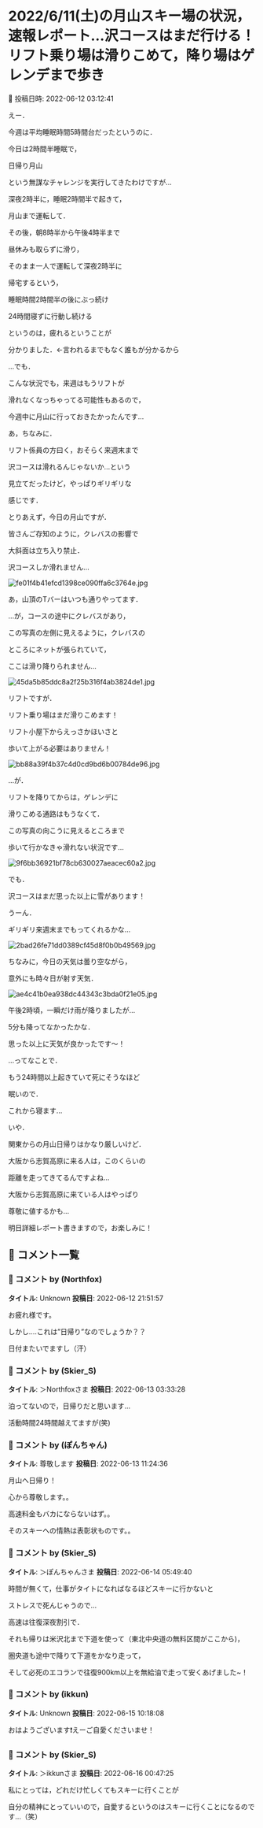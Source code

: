 # 2022/6/11(土)の月山スキー場の状況，速報レポート…沢コースはまだ行ける！リフト乗り場は滑りこめて，降り場はゲレンデまで歩き

📅 投稿日時: 2022-06-12 03:12:41

えー．


今週は平均睡眠時間5時間台だったというのに．


今日は2時間半睡眠で，


日帰り月山


という無謀なチャレンジを実行してきたわけですが…





深夜2時半に，睡眠2時間半で起きて，


月山まで運転して．


その後，朝8時半から午後4時半まで


昼休みも取らずに滑り，


そのまま一人で運転して深夜2時半に


帰宅するという，


睡眠時間2時間半の後にぶっ続け


24時間寝ずに行動し続ける


というのは，疲れるということが


分かりました．←言われるまでもなく誰もが分かるから





…でも．


こんな状況でも，来週はもうリフトが


滑れなくなっちゃってる可能性もあるので，


今週中に月山に行っておきたかったんです…





あ，ちなみに．


リフト係員の方曰く，おそらく来週末まで


沢コースは滑れるんじゃないか…という


見立てだったけど，やっぱりギリギリな


感じです．





とりあえず，今日の月山ですが．


皆さんご存知のように，クレバスの影響で


大斜面は立ち入り禁止．


沢コースしか滑れません…




![fe01f4b41efcd1398ce090ffa6c3764e.jpg](images/fe01f4b41efcd1398ce090ffa6c3764e.jpg)







あ，山頂のTバーはいつも通りやってます．


…が，コースの途中にクレバスがあり，


この写真の左側に見えるように，クレバスの


ところにネットが張られていて，


ここは滑り降りられません…




![45da5b85ddc8a2f25b316f4ab3824de1.jpg](images/45da5b85ddc8a2f25b316f4ab3824de1.jpg)







リフトですが．


リフト乗り場はまだ滑りこめます！


リフト小屋下からえっさかほいさと


歩いて上がる必要はありません！




![bb88a39f4b37c4d0cd9bd6b00784de96.jpg](images/bb88a39f4b37c4d0cd9bd6b00784de96.jpg)







…が．


リフトを降りてからは，ゲレンデに


滑りこめる通路はもうなくて．


この写真の向こうに見えるところまで


歩いて行かなきゃ滑れない状況です…




![9f6bb36921bf78cb630027aeacec60a2.jpg](images/9f6bb36921bf78cb630027aeacec60a2.jpg)







でも．


沢コースはまだ思った以上に雪があります！


うーん．


ギリギリ来週末までもってくれるかな…




![2bad26fe71dd0389cf45d8f0b0b49569.jpg](images/2bad26fe71dd0389cf45d8f0b0b49569.jpg)







ちなみに，今日の天気は曇り空ながら，


意外にも時々日が射す天気．




![ae4c41b0ea938dc44343c3bda0f21e05.jpg](images/ae4c41b0ea938dc44343c3bda0f21e05.jpg)







午後2時頃，一瞬だけ雨が降りましたが…


5分も降ってなかったかな．


思った以上に天気が良かったです～！





…ってなことで．


もう24時間以上起きていて死にそうなほど


眠いので．


これから寝ます…





いや．


関東からの月山日帰りはかなり厳しいけど．


大阪から志賀高原に来る人は，このくらいの


距離を走ってきてるんですよね…


大阪から志賀高原に来ている人はやっぱり


尊敬に値するかも…





明日詳細レポート書きますので，お楽しみに！

## 💬 コメント一覧

### 💬 コメント by (Northfox)
**タイトル**: Unknown
**投稿日**: 2022-06-12 21:51:57

お疲れ様です。

しかし....これは”日帰り”なのでしょうか？？

日付またいでますし（汗）

### 💬 コメント by (Skier_S)
**タイトル**: ＞Northfoxさま
**投稿日**: 2022-06-13 03:33:28

泊ってないので，日帰りだと思います…

活動時間24時間越えてますが(笑)

### 💬 コメント by (ぽんちゃん)
**タイトル**: 尊敬します
**投稿日**: 2022-06-13 11:24:36

月山へ日帰り！

心から尊敬します。。



高速料金もバカにならないはず。。

そのスキーへの情熱は表彰状ものです。。

### 💬 コメント by (Skier_S)
**タイトル**: ＞ぽんちゃんさま
**投稿日**: 2022-06-14 05:49:40

時間が無くて，仕事がタイトになればなるほどスキーに行かないと

ストレスで死んじゃうので…



高速は往復深夜割引で．

それも帰りは米沢北まで下道を使って（東北中央道の無料区間がここから)，

圏央道も途中で降りて下道をかなり走って，

そして必死のエコランで往復900km以上を無給油で走って安くあげました~！

### 💬 コメント by (ikkun)
**タイトル**: Unknown
**投稿日**: 2022-06-15 10:18:08

おはようございます❗えーご自愛くださいませ！

### 💬 コメント by (Skier_S)
**タイトル**: ＞ikkunさま
**投稿日**: 2022-06-16 00:47:25

私にとっては，どれだけ忙しくてもスキーに行くことが

自分の精神にとっていいので，自愛するというのはスキーに行くことになるのです…（笑）

